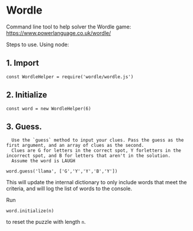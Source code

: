 # Wordle
Command line tool to help solver the Wordle game: https://www.powerlanguage.co.uk/wordle/

Steps to use. Using node:

## 1. Import

`const WordleHelper = require('wordle/wordle.js')`

## 2. Initialize

`const word = new WordleHelper(6)`

## 3. Guess.

      Use the `guess` method to input your clues. Pass the guess as the first argument, and an array of clues as the second.
      Clues are G for letters in the correct spot, Y forletters in the incorrect spot, and B for letters that aren't in the solution.
      Assume the word is LAUGH

`word.guess('llama', ['G','Y','Y','B','Y'])`

This will update the internal dictionary to only include words that meet the criteria, and will log the list of words to the console.

Run

`word.initialize(n)`

to reset the puzzle with length `n`.
